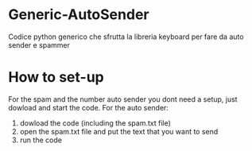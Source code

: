 # Generic-AutoSender
Codice python generico che sfrutta la libreria keyboard per fare da auto sender e spammer

# How to set-up
For the spam and the number auto sender you dont need a setup, just dowload and start the code.
For the auto sender:
1) dowload the code (including the spam.txt file)
2) open the spam.txt file and put the text that you want to send
3) run the code

